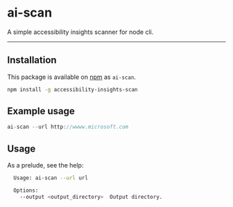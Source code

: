 # ai-scan

A simple accessibility insights scanner for node cli.

---

## Installation

This package is available on [npm](http://npmjs.com) as `ai-scan`.

```sh
npm install -g accessibility-insights-scan
```

## Example usage

```javascript
ai-scan --url http://wwww.microsoft.com
```

## Usage

As a prelude, see the help:

```sh
  Usage: ai-scan --url url

  Options:
    --output <output_directory>  Output directory.
```
